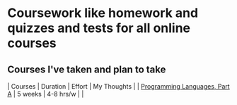 # Coursework like homework and quizzes and tests for all online courses

## Courses I've taken and plan to take

| Courses | Duration | Effort | My Thoughts |
| [Programming Languages, Part A](https://www.coursera.org/learn/programming-languages) | 5 weeks | 4-8 hrs/w | |
